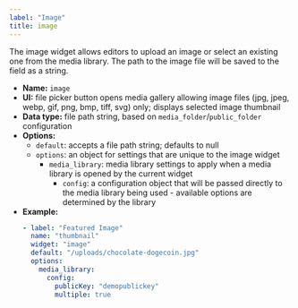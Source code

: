```yaml
---
label: "Image"
title: image
---
```


The image widget allows editors to upload an image or select an existing one from the media library. The path to the image file will be saved to the field as a string.

- **Name:** `image`
- **UI:** file picker button opens media gallery allowing image files (jpg, jpeg, webp, gif, png, bmp, tiff, svg) only; displays selected image thumbnail
- **Data type:** file path string, based on `media_folder`/`public_folder` configuration
- **Options:**
  - `default`: accepts a file path string; defaults to null
  - `options`: an object for settings that are unique to the image widget
    - `media_library`: media library settings to apply when a media library is opened by the
      current widget
      - `config`: a configuration object that will be passed directly to the media library being
        used - available options are determined by the library
- **Example:**
    ```yaml
    - label: "Featured Image"
      name: "thumbnail"
      widget: "image"
      default: "/uploads/chocolate-dogecoin.jpg"
      options:
        media_library:
          config:
            publicKey: "demopublickey"
            multiple: true
    ```
